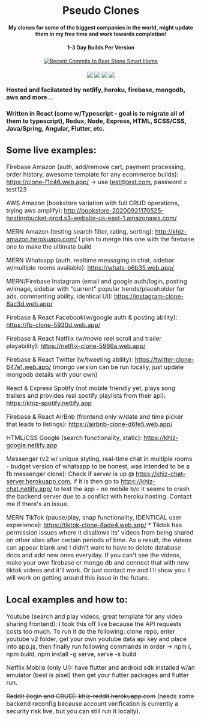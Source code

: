 <h1 align="center">Pseudo Clones
  <br>
  <h4 align="center">My clones for some of the biggest companies in the world, might update them in my free time and work towards completion!</h4>
</h1>
<h4 align="center">1-3 Day Builds Per Version</h4>
<p align="center"><a align="center" target="_blank" href="https://vcloudinfo.us12.list-manage.com/subscribe?u=45cab4343ffdbeb9667c28a26&id=e01847e94f"><img src="https://feeds.feedburner.com/RecentCommitsToBearStoneHA.1.gif" alt="Recent Commits to Bear Stone Smart Home" style="border:0"></a></p>
<div align="center">
  <h4>
    <a href="https://travis-ci.org/khiz-k/pseudo-clones"><img src="https://travis-ci.org/CCOSTAN/Home-AssistantConfig.svg?branch=master"/></a>
    <a href="https://github.com/khiz-k/pseudo-clones/stargazers"><img src="https://img.shields.io/github/stars/CCOSTAN/Home-AssistantConfig.svg?style=plasticr"/></a>
    <a href="https://github.com/khiz-k/pseudo-clones/commits/master"><img src="https://img.shields.io/github/last-commit/CCOSTAN/Home-AssistantConfig.svg?style=plasticr"/></a>
        <a href="https://github.com/khiz-k/pseudo-clones/commits/master"><img src="https://img.shields.io/github/commit-activity/y/CCOSTAN/Home-AssistantConfig.svg?style=plasticr"/></a>

  </h4>
</div>
<p><font size="3">


#### Hosted and facilatated by netlify, heroku, firebase, mongodb, aws and more...

#### Written in React (some w/Typescript - goal is to migrate all of them to typescript), Redux, Node, Express, HTML, SCSS/CSS, Java/Spring, Angular, Flutter, etc.

## Some live examples:

Firebase Amazon (auth, add/remove cart, payment processing, order history, awesome template for any ecommerce builds): https://clone-f1c46.web.app/ -> use test@test.com, password = test123

AWS Amazon (bookstore variation with full CRUD operations, trying aws amplify): http://bookstore-20200921170525-hostingbucket-prod.s3-website-us-east-1.amazonaws.com/

MERN Amazon (testing search filter, rating, sorting): http://khiz-amazon.herokuapp.com/ I plan to merge this one with the firebase one to make the ultimate build

MERN Whatsapp (auth, realtime messaging in chat, sidebar w/multiple rooms available): https://whats-b6b35.web.app/

MERN/Firebase Instagram (email and google auth/login, posting w/image, sidebar with "current" popular trends/placeholder for ads, commenting ability, identical UI): https://instagram-clone-8ac3d.web.app/

Firebase & React Facebook(w/google auth & posting ability): https://fb-clone-5930d.web.app/

Firebase & React Netflix (w/movie reel scroll and trailer playability): https://netflix-clone-5966a.web.app/

Firebase & React Twitter (w/tweeting ability): https://twitter-clone-647e1.web.app/ (mongo version can be run locally, just update mongodb details with your own)

React & Express Spotify (not mobile friendly yet, plays song trailers and provides real spotify playlists from their api): https://khiz-spotify.netlify.app

Firebase & React AirBnb (frontend only w/date and time picker that leads to listings): https://airbnb-clone-d6fe5.web.app/

HTML/CSS Google (search functionality, static): https://khiz-google.netlify.app

Messenger (v2 w/ unique styling, real-time chat in multiple rooms - budget version of whatsapp to be honest, was intended to be a fb messenger clone): Check if server is up @ https://khiz-chat-server.herokuapp.com, if it is then go to https://khiz-chat.netlify.app/ to test the app - no mobile b/c it seems to crash the backend server due to a conflict with heroku hosting. Contact me if there's an issue.

MERN TikTok (pause/play, snap functionality, IDENTICAL user experience): https://tiktok-clone-8ade4.web.app/ \* Tiktok has permission issues where it disallows its' videos from being shared on other sites after certain periods of time. As a result, the videos can appear blank and I didn't want to have to delete database docs and add new ones everyday. If you can't see the videos, make your own firebase or mongo db and connect that with new tiktok videos and it'll work. Or just contact me and I'll show you. I will work on getting around this issue in the future.

## Local examples and how to:

Youtube (search and play videos, great template for any video sharing frontend): I took this off live because the API requests costs too much. To run it do the following: clone repo, enter youtube v2 folder, get your own youtube data api key and place into app.js, then finally run following commands in order -> npm i, npm build, npm install -g serve, serve -s build

Netflix Mobile (only UI): have flutter and android sdk installed w/an emulator (best is pixel) then get your flutter packages and flutter run.

~~Reddit (login and CRUD): khiz-reddit.herokuapp.com~~ (needs some backend reconfig because account verification is currently a security risk live, but you can still run it locally).
